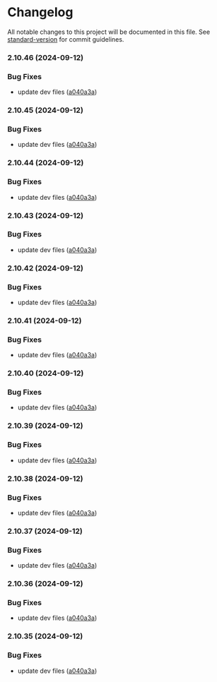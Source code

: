 # Changelog

All notable changes to this project will be documented in this file. See [standard-version](https://github.com/conventional-changelog/standard-version) for commit guidelines.

### 2.10.46 (2024-09-12)


### Bug Fixes

* update dev files ([a040a3a](https://github.com/robertbruno/pgnotify-rabbitmq/commit/a040a3af679bc9963c61a461059a050b78ac2fa4))

### 2.10.45 (2024-09-12)


### Bug Fixes

* update dev files ([a040a3a](https://github.com/robertbruno/pgnotify-rabbitmq/commit/a040a3af679bc9963c61a461059a050b78ac2fa4))

### 2.10.44 (2024-09-12)


### Bug Fixes

* update dev files ([a040a3a](https://github.com/robertbruno/pgnotify-rabbitmq/commit/a040a3af679bc9963c61a461059a050b78ac2fa4))

### 2.10.43 (2024-09-12)


### Bug Fixes

* update dev files ([a040a3a](https://github.com/robertbruno/pgnotify-rabbitmq/commit/a040a3af679bc9963c61a461059a050b78ac2fa4))

### 2.10.42 (2024-09-12)


### Bug Fixes

* update dev files ([a040a3a](https://github.com/robertbruno/pgnotify-rabbitmq/commit/a040a3af679bc9963c61a461059a050b78ac2fa4))

### 2.10.41 (2024-09-12)


### Bug Fixes

* update dev files ([a040a3a](https://github.com/robertbruno/pgnotify-rabbitmq/commit/a040a3af679bc9963c61a461059a050b78ac2fa4))

### 2.10.40 (2024-09-12)


### Bug Fixes

* update dev files ([a040a3a](https://github.com/robertbruno/pgnotify-rabbitmq/commit/a040a3af679bc9963c61a461059a050b78ac2fa4))

### 2.10.39 (2024-09-12)


### Bug Fixes

* update dev files ([a040a3a](https://github.com/robertbruno/pgnotify-rabbitmq/commit/a040a3af679bc9963c61a461059a050b78ac2fa4))

### 2.10.38 (2024-09-12)


### Bug Fixes

* update dev files ([a040a3a](https://github.com/robertbruno/pgnotify-rabbitmq/commit/a040a3af679bc9963c61a461059a050b78ac2fa4))

### 2.10.37 (2024-09-12)


### Bug Fixes

* update dev files ([a040a3a](https://github.com/robertbruno/pgnotify-rabbitmq/commit/a040a3af679bc9963c61a461059a050b78ac2fa4))

### 2.10.36 (2024-09-12)


### Bug Fixes

* update dev files ([a040a3a](https://github.com/robertbruno/pgnotify-rabbitmq/commit/a040a3af679bc9963c61a461059a050b78ac2fa4))

### 2.10.35 (2024-09-12)


### Bug Fixes

* update dev files ([a040a3a](https://github.com/robertbruno/pgnotify-rabbitmq/commit/a040a3af679bc9963c61a461059a050b78ac2fa4))
